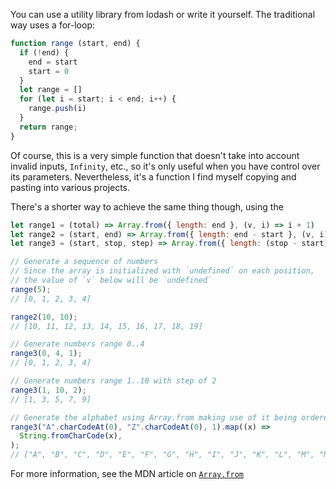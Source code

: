 You can use a utility library from lodash or write it yourself. The traditional way uses a for-loop:

```js
function range (start, end) {
  if (!end) {
    end = start
    start = 0
  }
  let range = []
  for (let i = start; i < end; i++) {
    range.push(i)
  }
  return range;
}
```

Of course, this is a very simple function that doesn't take into account invalid inputs, `Infinity`, etc., so it's only useful when you have control over its parameters. Nevertheless, it's a function I find myself copying and pasting into various projects.

There's a shorter way to achieve the same thing though, using the

```js
let range1 = (total) => Array.from({ length: end }, (v, i) => i + 1)
let range2 = (start, end) => Array.from({ length: end - start }, (v, i) => i + start)
let range3 = (start, stop, step) => Array.from({ length: (stop - start) / step + 1 }, (_, i) => start + i * step);

// Generate a sequence of numbers
// Since the array is initialized with `undefined` on each position,
// the value of `v` below will be `undefined`
range(5);
// [0, 1, 2, 3, 4]

range2(10, 10);
// [10, 11, 12, 13, 14, 15, 16, 17, 18, 19]

// Generate numbers range 0..4
range3(0, 4, 1);
// [0, 1, 2, 3, 4]

// Generate numbers range 1..10 with step of 2
range3(1, 10, 2);
// [1, 3, 5, 7, 9]

// Generate the alphabet using Array.from making use of it being ordered as a sequence
range3("A".charCodeAt(0), "Z".charCodeAt(0), 1).map((x) =>
  String.fromCharCode(x),
);
// ["A", "B", "C", "D", "E", "F", "G", "H", "I", "J", "K", "L", "M", "N", "O", "P", "Q", "R", "S", "T", "U", "V", "W", "X", "Y", "Z"]
```

For more information, see the MDN article on [`Array.from`](hhttps://developer.mozilla.org/en-US/docs/Web/JavaScript/Reference/Global_Objects/Array/from#using_arrow_functions_and_array.from)